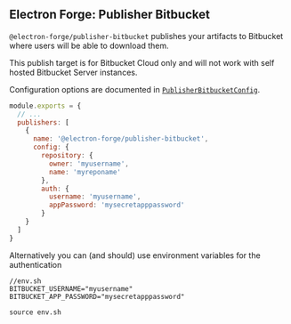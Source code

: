 ## Electron Forge: Publisher Bitbucket

`@electron-forge/publisher-bitbucket` publishes your artifacts to Bitbucket where users will be able to download them.

This publish target is for Bitbucket Cloud only and will not work with self hosted Bitbucket Server instances.

Configuration options are documented in [`PublisherBitbucketConfig`](https://js.electronforge.io/interfaces/_electron_forge_publisher_bitbucket.PublisherBitbucketConfig.html).


```javascript title=forge.config.js
module.exports = {
  // ...
  publishers: [
    {
      name: '@electron-forge/publisher-bitbucket',
      config: {
        repository: {
          owner: 'myusername',
          name: 'myreponame'
        },
        auth: {
          username: 'myusername',
          appPassword: 'mysecretapppassword'
        }
    }
  ]
}
```

Alternatively you can (and should) use environment variables for the authentication

```
//env.sh
BITBUCKET_USERNAME="myusername"
BITBUCKET_APP_PASSWORD="mysecretapppassword"
```

```
source env.sh
```